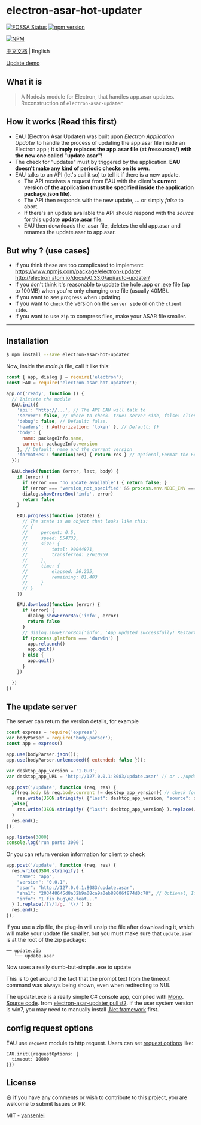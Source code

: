 # electron-asar-hot-updater

[![FOSSA Status](https://app.fossa.io/api/projects/git%2Bgithub.com%2Fyansenlei%2Felectron-asar-hot-updater.svg?type=shield)](https://app.fossa.io/projects/git%2Bgithub.com%2Fyansenlei%2Felectron-asar-hot-updater?ref=badge_shield)
[![npm version](https://badge.fury.io/js/electron-asar-hot-updater.svg)](https://badge.fury.io/js/electron-asar-hot-updater)

[![NPM](https://nodei.co/npm/electron-asar-hot-updater.png)](https://nodei.co/npm/electron-asar-hot-updater/)

[中文文档](README-CN.md) | English

[Update demo](https://github.com/yansenlei/asar-update-project)

## What it is
> A NodeJs module for Electron, that handles app.asar updates. Reconstruction of `electron-asar-updater`

## How it works (Read this first)
* EAU (Electron Asar Updater) was built upon _Electron Application Updater_ to handle the process of updating the app.asar file inside an Electron app ; **it simply replaces the app.asar file (at /resources/) with the new one called "update.asar"!**
* The check for "updates" must by triggered by the application. **EAU doesn't make any kind of periodic checks on its own**.
* EAU talks to an API (let's call it so) to tell it if there is a new update.
    * The API receives a request from EAU with the client's **current version of the application (must be specified inside the application package.json file)**.
    * The API then responds with the new update, ... or simply *false* to abort.
    * If there's an update available the API should respond with the *source* for this update **update.asar** file.
    * EAU then downloads the .asar file, deletes the old app.asar and renames the update.asar to app.asar.

## But why ? (use cases)
* If you think these are too complicated to implement:
https://www.npmjs.com/package/electron-updater
http://electron.atom.io/docs/v0.33.0/api/auto-updater/
* If you don't think it's reasonable to update the hole .app or .exe file (up to 100MB) when you're only changing one file (usually 40MB).
* If you want to see `progress` when updating.
* If you want to `check` the version on the `server side` or on the `client side`.
* If you want to use `zip` to compress files, make your ASAR file smaller.

---

## Installation
```bash
$ npm install --save electron-asar-hot-updater
```
Now, inside the *main.js* file, call it like this:
```js
const { app, dialog } = require('electron');
const EAU = require('electron-asar-hot-updater');

app.on('ready', function () {
  // Initiate the module
  EAU.init({
    'api': 'http://...', // The API EAU will talk to
    'server': false, // Where to check. true: server side, false: client side, default: true.
    'debug': false, // Default: false.
    'headers': { Authorization: 'token' }, // Default: {}
    'body': {
      name: packageInfo.name,
      current: packageInfo.version
    }, // Default: name and the current version
    'formatRes': function(res) { return res } // Optional,Format the EAU.check response body, exemple => {version: xx, asar: xx}
  });

  EAU.check(function (error, last, body) {
    if (error) {
      if (error === 'no_update_available') { return false; }
      if (error === 'version_not_specified' && process.env.NODE_ENV === 'development') { return false } // Don't worry about this error when developing
      dialog.showErrorBox('info', error)
      return false
    }

    EAU.progress(function (state) {
      // The state is an object that looks like this:
      // {
      //     percent: 0.5,               
      //     speed: 554732,              
      //     size: {
      //         total: 90044871,        
      //         transferred: 27610959   
      //     },
      //     time: {
      //         elapsed: 36.235,        
      //         remaining: 81.403       
      //     }
      // }
    })

    EAU.download(function (error) {
      if (error) {
        dialog.showErrorBox('info', error)
        return false
      }
      // dialog.showErrorBox('info', 'App updated successfully! Restart it please.')
      if (process.platform === 'darwin') {
        app.relaunch()
        app.quit()
      } else {
        app.quit()
      }
    })

  })
})
```

## The update server
The server can return the version details, for example
```js
const express = require('express')
var bodyParser = require('body-parser');
const app = express()

app.use(bodyParser.json());
app.use(bodyParser.urlencoded({ extended: false }));

var desktop_app_version = '1.0.0';
var desktop_app_URL = 'http://127.0.0.1:8083/update.asar' // or ../update.zip

app.post('/update', function (req, res) {
  if(req.body && req.body.current != desktop_app_version){ // check for server side
    res.write(JSON.stringify( {"last": desktop_app_version, "source": desktop_app_URL} ).replace(/[\/]/g, '\\/') );
  }else{
    res.write(JSON.stringify( {"last": desktop_app_version} ).replace(/[\/]/g, '\\/') );
  }
  res.end();
});

app.listen(3000)
console.log('run port: 3000')
```
Or you can return version information for client to check
```js
app.post('/update', function (req, res) {
  res.write(JSON.stringify( {
    "name": "app",
    "version": "0.0.1",
    "asar": "http://127.0.0.1:8083/update.asar",
    "sha1": "203448645d8a32b9a08ca9a0eb88006f874d0c78", // Optional, If set, verify `asar` file legitimacy
    "info": "1.fix bug\n2.feat..."
  } ).replace(/[\/]/g, '\\/') );
  res.end();
});
```
If you use a zip file, the plug-in will unzip the file after downloading it, which will make your update file smaller, but you must make sure that `update.asar` is at the root of the zip package:
```
── update.zip
   └── update.asar
```

Now uses a really dumb-but-simple .exe to update

This is to get around the fact that the prompt text from the timeout command was always being shown, even when redirecting to NUL

The updater.exe is a really simple C# console app, compiled with [Mono](http://www.mono-project.com).
[Source code](./updater.cs). from [electron-asar-updater pull #2](https://github.com/whitesmith/electron-asar-updater/pull/2). If the user system version is win7, you may need to manually install [.Net framework](https://dotnet.microsoft.com/download/dotnet-framework) first.

## config request options

EAU use `request` module to http request. Users can set [request options](https://github.com/request/request#requestoptions-callback) like:

```
EAU.init({requestOptions: {
  timeout: 10000
}})
```

## License

:smiley: if you have any comments or wish to contribute to this project, you are welcome to submit Issues or PR.

MIT - [yansenlei](https://github.com/yansenlei)
